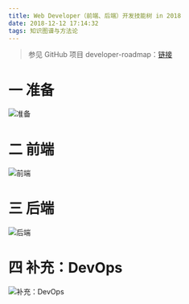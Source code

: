 ```yaml
---
title: Web Developer（前端、后端）开发技能树 in 2018
date: 2018-12-12 17:14:32
tags: 知识图谱与方法论
---
```

> 参见 GitHub 项目 developer-roadmap：[链接](https://github.com/kamranahmedse/developer-roadmap)

# 一 准备
![准备](图1.PNG)

# 二 前端
![前端](图2.PNG)

# 三 后端
![后端](图3.PNG)

# 四 补充：DevOps
![补充：DevOps](图4.PNG)